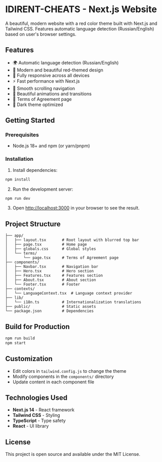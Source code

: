 # IDIRENT-CHEATS - Next.js Website

A beautiful, modern website with a red color theme built with Next.js and Tailwind CSS. Features automatic language detection (Russian/English) based on user's browser settings.

## Features

- 🌍 Automatic language detection (Russian/English)
- 🎨 Modern and beautiful red-themed design
- 📱 Fully responsive across all devices
- ⚡ Fast performance with Next.js
- 🎯 Smooth scrolling navigation
- 💫 Beautiful animations and transitions
- 📄 Terms of Agreement page
- 🌙 Dark theme optimized

## Getting Started

### Prerequisites

- Node.js 18+ and npm (or yarn/pnpm)

### Installation

1. Install dependencies:
```bash
npm install
```

2. Run the development server:
```bash
npm run dev
```

3. Open [http://localhost:3000](http://localhost:3000) in your browser to see the result.

## Project Structure

```
├── app/
│   ├── layout.tsx       # Root layout with blurred top bar
│   ├── page.tsx         # Home page
│   ├── globals.css      # Global styles
│   └── terms/
│       └── page.tsx     # Terms of Agreement page
├── components/
│   ├── Navbar.tsx       # Navigation bar
│   ├── Hero.tsx         # Hero section
│   ├── Features.tsx     # Features section
│   ├── About.tsx        # About section
│   └── Footer.tsx       # Footer
├── contexts/
│   └── LanguageContext.tsx  # Language context provider
├── lib/
│   └── i18n.ts          # Internationalization translations
├── public/              # Static assets
└── package.json         # Dependencies
```

## Build for Production

```bash
npm run build
npm start
```

## Customization

- Edit colors in `tailwind.config.js` to change the theme
- Modify components in the `components/` directory
- Update content in each component file

## Technologies Used

- **Next.js 14** - React framework
- **Tailwind CSS** - Styling
- **TypeScript** - Type safety
- **React** - UI library

## License

This project is open source and available under the MIT License.

